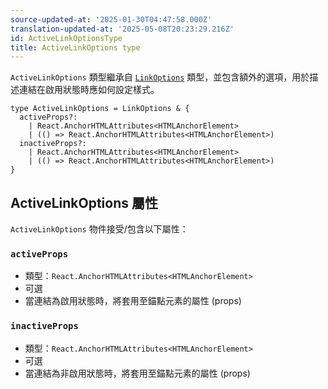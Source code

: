 ```yaml
---
source-updated-at: '2025-01-30T04:47:58.000Z'
translation-updated-at: '2025-05-08T20:23:29.216Z'
id: ActiveLinkOptionsType
title: ActiveLinkOptions type
---
```


`ActiveLinkOptions` 類型繼承自 [`LinkOptions`](./LinkOptionsType.md) 類型，並包含額外的選項，用於描述連結在啟用狀態時應如何設定樣式。

```tsx
type ActiveLinkOptions = LinkOptions & {
  activeProps?:
    | React.AnchorHTMLAttributes<HTMLAnchorElement>
    | (() => React.AnchorHTMLAttributes<HTMLAnchorElement>)
  inactiveProps?:
    | React.AnchorHTMLAttributes<HTMLAnchorElement>
    | (() => React.AnchorHTMLAttributes<HTMLAnchorElement>)
}
```

## ActiveLinkOptions 屬性

`ActiveLinkOptions` 物件接受/包含以下屬性：

### `activeProps`

- 類型：`React.AnchorHTMLAttributes<HTMLAnchorElement>`
- 可選
- 當連結為啟用狀態時，將套用至錨點元素的屬性 (props)

### `inactiveProps`

- 類型：`React.AnchorHTMLAttributes<HTMLAnchorElement>`
- 可選
- 當連結為非啟用狀態時，將套用至錨點元素的屬性 (props)
